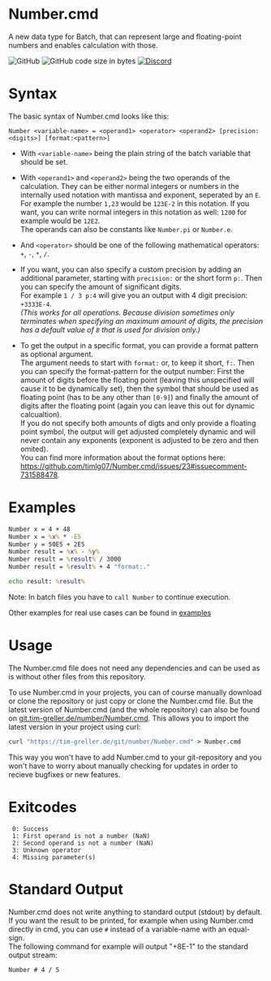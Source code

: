 # Number.cmd
A new data type for Batch, that can represent large and floating-point numbers and enables calculation with those.

![GitHub](https://img.shields.io/github/license/timlg07/Number.cmd)
![GitHub code size in bytes](https://img.shields.io/github/languages/code-size/timlg07/Number.cmd)
[![Discord](https://img.shields.io/discord/728958932210679869?label=Support)](https://discord.gg/tapENZws2e)

# Syntax
The basic syntax of Number.cmd looks like this:
```
Number <variable-name> = <operand1> <operator> <operand2> [precision:<digits>] [format:<pattern>]
```
- With `<variable-name>` being the plain string of the batch variable that should be set.

- With `<operand1>` and `<operand2>` being the two operands of the calculation. They can be either normal integers or numbers in the internally used notation with mantissa and exponent, seperated by an `E`.  
For example the number `1,23` would be `123E-2` in this notation. If you want, you can write normal integers in this notation as well: `1200` for example would be `12E2`.  
The operands can also be constants like `Number.pi` or `Number.e`.

- And `<operator>` should be one of the following mathematical operators: `+`, `-`, `*`, `/`.

- If you want, you can also specify a custom precision by adding an additional parameter, starting with `precision:` or the short form `p:`. Then you can specify the amount of significant digits.  
For example `1 / 3 p:4` will give you an output with 4 digit precision: `+3333E-4`.  
_(This works for all operations. Because division sometimes only terminates when specifying an maximum amount of digits, the precision has a default value of `8` that is used for division only.)_

- To get the output in a specific format, you can provide a format pattern as optional argument.  
The argument needs to start with `format:` or, to keep it short, `f:`. Then you can specify the format-pattern for the output number: First the amount of digits before the floating point (leaving this unspecified will cause it to be dynamically set), then the symbol that should be used as floating point (has to be any other than `[0-9]`) and finally the amount of digits after the floating point (again you can leave this out for dynamic calcualtion).  
If you do not specify both amounts of digts and only provide a floating point symbol, the output will get adjusted completely dynamic and will never contain any exponents (exponent is adjusted to be zero and then omited).  
You can find more information about the format options here: https://github.com/timlg07/Number.cmd/issues/23#issuecomment-731588478.


# Examples
```cmd
Number x = 4 + 48
Number x = %x% * -E5
Number y = 50E5 + 2E5
Number result = %x% - %y% 
Number result = %result% / 3000 
Number result = %result% + 4 "format:."

echo result: %result%
```
Note: In batch files you have to `call Number` to continue execution.

Other examples for real use cases can be found in [examples](examples/)


# Usage
The Number.cmd file does not need any dependencies and can be used as is without other files from this repository.  

To use Number.cmd in your projects, you can of course manually download or clone the repository or just copy or clone the Number.cmd file.
But the latest version of Number.cmd (and the whole repository) can also be found on [git.tim-greller.de/number/Number.cmd](https://tim-greller.de/git/number/Number.cmd). This allows you to import the latest version in your project using curl:
```cmd
curl "https://tim-greller.de/git/number/Number.cmd" > Number.cmd
```
This way you won't have to add Number.cmd to your git-repository and you won't have to worry about manually checking for updates in order to recieve bugfixes or new features.


# Exitcodes
```
 0: Success
 1: First operand is not a number (NaN)
 2: Second operand is not a number (NaN)
 3: Unknown operator
 4: Missing parameter(s)
```


# Standard Output
Number.cmd does not write anything to standard output (stdout) by default. If you want the result to be printed, for example when using Number.cmd directly in cmd, you can use `#` instead of a variable-name with an equal-sign.  
The following command for example will output "+8E-1" to the standard output stream:
```cmd
Number # 4 / 5
```
